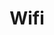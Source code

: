---
layout: post
title: Wifi
meta:
posted: 12/20/2023
source: ''
category: background_reading/networking
---